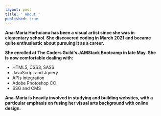 ```yaml
---
layout: post
title: ' About '
published: true
---
```

**Ana-Maria Horhoianu has been a visual artist since she was in elementary school. She discovered coding in March 2021 and became quite enthusiastic about pursuing it as a career.**

**She enrolled at The Coders Guild's JAMStack Bootcamp in late May. She is now comfortable dealing with:**
- HTML5, CSS3, SASS
- JavaScript and Jquery
- APIs integration
- Adobe Photoshop CC
- SSG and CMS


**Ana-Maria is heavily involved in studying and building websites, with a particular emphasis on fusing her visual arts background with online design.**
